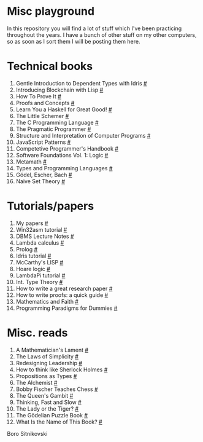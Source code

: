 Misc playground
===============
In this repository you will find a lot of stuff which I've been practicing throughout the years. I have a bunch of other stuff on my other computers, so as soon as I sort them I will be posting them here.

# Technical books

1. Gentle Introduction to Dependent Types with Idris [#](https://www.amazon.com/dp/1723139416)
1. Introducing Blockchain with Lisp [#](https://www.amazon.com/dp/1484269683)
1. How To Prove It [#](https://www.amazon.com/dp/1108439535)
1. Proofs and Concepts [#](http://people.uleth.ca/~dave.morris/books/proofs+concepts.html)
1. Learn You a Haskell for Great Good! [#](https://www.amazon.com/dp/1593272839)
1. The Little Schemer [#](https://www.amazon.com/dp/0262560992)
1. The C Programming Language [#](https://www.amazon.com/dp/0131103628)
1. The Pragmatic Programmer [#](https://www.amazon.com/dp/020161622X)
1. Structure and Interpretation of Computer Programs [#](https://www.amazon.com/dp/0262510871)
1. JavaScript Patterns [#](https://www.amazon.com/dp/0596806752)
1. Competetive Programmer's Handbook [#](https://www.amazon.com/dp/3319725467)
1. Software Foundations Vol. 1: Logic [#](https://softwarefoundations.cis.upenn.edu/lf-current/toc.html)
1. Metamath [#](https://www.amazon.com/dp/1411637240)
1. Types and Programming Languages [#](https://www.amazon.com/dp/0262162091)
1. Gödel, Escher, Bach [#](https://www.amazon.com/dp/0465026567)
1. Naive Set Theory [#](https://www.amazon.com/dp/1614271313)

# Tutorials/papers

1. My papers [#](https://scholar.google.com/citations?user=lqCxESMAAAAJ)
1. Win32asm tutorial [#](http://www.madwizard.org/download/tutors/win32asmtutorial.zip)
1. DBMS Lecture Notes [#](http://www.cs.sfu.ca/CourseCentral/354/zaiane/material/notes/contents.html)
1. Lambda calculus [#](https://en.wikipedia.org/wiki/Lambda__calculus)
1. Prolog [#](https://staff.science.uva.nl/u.endriss/teaching/prolog/prolog.pdf)
1. Idris tutorial [#](http://docs.idris-lang.org/en/latest/tutorial)
1. McCarthy's LISP [#](http://www-formal.stanford.edu/jmc/recursive.pdf)
1. Hoare logic [#](https://www.cs.cmu.edu/~crary/819-f09/Hoare69.pdf)
1. LambdaPi tutorial [#](https://www.andres-loeh.de/LambdaPi/LambdaPi.pdf)
1. Int. Type Theory [#](https://archive-pml.github.io/martin-lof/pdfs/Bibliopolis-Book-retypeset-1984.pdf)
1. How to write a great research paper [#](https://www.microsoft.com/en-us/research/wp-content/uploads/2016/07/How-to-write-a-great-research-paper.pdf)
1. How to write proofs: a quick guide [#](https://deopurkar.github.io/teaching/algebra1/cheng.pdf)
1. Mathematics and Faith [#](https://web.math.princeton.edu/~nelson/papers/faith.pdf)
1. Programming Paradigms for Dummies [#](https://www.info.ucl.ac.be/~pvr/VanRoyChapter.pdf)

# Misc. reads

1. A Mathematician's Lament [#](https://www.maa.org/external_archive/devlin/LockhartsLament.pdf)
1. The Laws of Simplicity [#](https://www.amazon.com/dp/0262134721)
1. Redesigning Leadership [#](https://www.amazon.com/dp/0262015889)
1. How to think like Sherlock Holmes [#](https://www.amazon.com/dp/014312434X)
1. Propositions as Types [#](http://homepages.inf.ed.ac.uk/wadler/papers/propositions-as-types/propositions-as-types.pdf)
1. The Alchemist [#](https://www.amazon.com/dp/0061122416)
1. Bobby Fischer Teaches Chess [#](https://www.amazon.com/dp/0553263153)
1. The Queen's Gambit [#](https://www.amazon.com/dp/1400030609)
1. Thinking, Fast and Slow [#](https://www.amazon.com/dp/0374533555)
1. The Lady or the Tiger? [#](https://www.amazon.com/dp/048647027X)
1. The Gödelian Puzzle Book [#](https://www.amazon.com/dp/0486497054)
1. What Is the Name of This Book? [#](https://www.amazon.com/dp/0486481980)

Boro Sitnikovski
